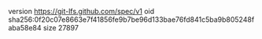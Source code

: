 version https://git-lfs.github.com/spec/v1
oid sha256:0f20c07e8663e7f41856fe9b7be96d133bae76fd841c5ba9b805248faba58e84
size 27897
